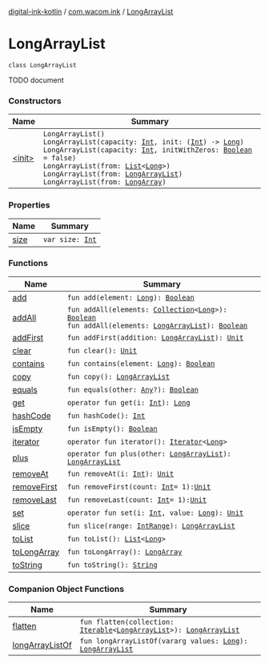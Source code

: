 [digital-ink-kotlin](../../index.md) / [com.wacom.ink](../index.md) / [LongArrayList](./index.md)

# LongArrayList

`class LongArrayList`

TODO document

### Constructors

| Name | Summary |
|---|---|
| [&lt;init&gt;](-init-.md) | `LongArrayList()`<br>`LongArrayList(capacity: `[`Int`](https://kotlinlang.org/api/latest/jvm/stdlib/kotlin/-int/index.html)`, init: (`[`Int`](https://kotlinlang.org/api/latest/jvm/stdlib/kotlin/-int/index.html)`) -> `[`Long`](https://kotlinlang.org/api/latest/jvm/stdlib/kotlin/-long/index.html)`)`<br>`LongArrayList(capacity: `[`Int`](https://kotlinlang.org/api/latest/jvm/stdlib/kotlin/-int/index.html)`, initWithZeros: `[`Boolean`](https://kotlinlang.org/api/latest/jvm/stdlib/kotlin/-boolean/index.html)` = false)`<br>`LongArrayList(from: `[`List`](https://kotlinlang.org/api/latest/jvm/stdlib/kotlin.collections/-list/index.html)`<`[`Long`](https://kotlinlang.org/api/latest/jvm/stdlib/kotlin/-long/index.html)`>)`<br>`LongArrayList(from: `[`LongArrayList`](./index.md)`)`<br>`LongArrayList(from: `[`LongArray`](https://kotlinlang.org/api/latest/jvm/stdlib/kotlin/-long-array/index.html)`)` |

### Properties

| Name | Summary |
|---|---|
| [size](size.md) | `var size: `[`Int`](https://kotlinlang.org/api/latest/jvm/stdlib/kotlin/-int/index.html) |

### Functions

| Name | Summary |
|---|---|
| [add](add.md) | `fun add(element: `[`Long`](https://kotlinlang.org/api/latest/jvm/stdlib/kotlin/-long/index.html)`): `[`Boolean`](https://kotlinlang.org/api/latest/jvm/stdlib/kotlin/-boolean/index.html) |
| [addAll](add-all.md) | `fun addAll(elements: `[`Collection`](https://kotlinlang.org/api/latest/jvm/stdlib/kotlin.collections/-collection/index.html)`<`[`Long`](https://kotlinlang.org/api/latest/jvm/stdlib/kotlin/-long/index.html)`>): `[`Boolean`](https://kotlinlang.org/api/latest/jvm/stdlib/kotlin/-boolean/index.html)<br>`fun addAll(elements: `[`LongArrayList`](./index.md)`): `[`Boolean`](https://kotlinlang.org/api/latest/jvm/stdlib/kotlin/-boolean/index.html) |
| [addFirst](add-first.md) | `fun addFirst(addition: `[`LongArrayList`](./index.md)`): `[`Unit`](https://kotlinlang.org/api/latest/jvm/stdlib/kotlin/-unit/index.html) |
| [clear](clear.md) | `fun clear(): `[`Unit`](https://kotlinlang.org/api/latest/jvm/stdlib/kotlin/-unit/index.html) |
| [contains](contains.md) | `fun contains(element: `[`Long`](https://kotlinlang.org/api/latest/jvm/stdlib/kotlin/-long/index.html)`): `[`Boolean`](https://kotlinlang.org/api/latest/jvm/stdlib/kotlin/-boolean/index.html) |
| [copy](copy.md) | `fun copy(): `[`LongArrayList`](./index.md) |
| [equals](equals.md) | `fun equals(other: `[`Any`](https://kotlinlang.org/api/latest/jvm/stdlib/kotlin/-any/index.html)`?): `[`Boolean`](https://kotlinlang.org/api/latest/jvm/stdlib/kotlin/-boolean/index.html) |
| [get](get.md) | `operator fun get(i: `[`Int`](https://kotlinlang.org/api/latest/jvm/stdlib/kotlin/-int/index.html)`): `[`Long`](https://kotlinlang.org/api/latest/jvm/stdlib/kotlin/-long/index.html) |
| [hashCode](hash-code.md) | `fun hashCode(): `[`Int`](https://kotlinlang.org/api/latest/jvm/stdlib/kotlin/-int/index.html) |
| [isEmpty](is-empty.md) | `fun isEmpty(): `[`Boolean`](https://kotlinlang.org/api/latest/jvm/stdlib/kotlin/-boolean/index.html) |
| [iterator](iterator.md) | `operator fun iterator(): `[`Iterator`](https://kotlinlang.org/api/latest/jvm/stdlib/kotlin.collections/-iterator/index.html)`<`[`Long`](https://kotlinlang.org/api/latest/jvm/stdlib/kotlin/-long/index.html)`>` |
| [plus](plus.md) | `operator fun plus(other: `[`LongArrayList`](./index.md)`): `[`LongArrayList`](./index.md) |
| [removeAt](remove-at.md) | `fun removeAt(i: `[`Int`](https://kotlinlang.org/api/latest/jvm/stdlib/kotlin/-int/index.html)`): `[`Unit`](https://kotlinlang.org/api/latest/jvm/stdlib/kotlin/-unit/index.html) |
| [removeFirst](remove-first.md) | `fun removeFirst(count: `[`Int`](https://kotlinlang.org/api/latest/jvm/stdlib/kotlin/-int/index.html)` = 1): `[`Unit`](https://kotlinlang.org/api/latest/jvm/stdlib/kotlin/-unit/index.html) |
| [removeLast](remove-last.md) | `fun removeLast(count: `[`Int`](https://kotlinlang.org/api/latest/jvm/stdlib/kotlin/-int/index.html)` = 1): `[`Unit`](https://kotlinlang.org/api/latest/jvm/stdlib/kotlin/-unit/index.html) |
| [set](set.md) | `operator fun set(i: `[`Int`](https://kotlinlang.org/api/latest/jvm/stdlib/kotlin/-int/index.html)`, value: `[`Long`](https://kotlinlang.org/api/latest/jvm/stdlib/kotlin/-long/index.html)`): `[`Unit`](https://kotlinlang.org/api/latest/jvm/stdlib/kotlin/-unit/index.html) |
| [slice](slice.md) | `fun slice(range: `[`IntRange`](https://kotlinlang.org/api/latest/jvm/stdlib/kotlin.ranges/-int-range/index.html)`): `[`LongArrayList`](./index.md) |
| [toList](to-list.md) | `fun toList(): `[`List`](https://kotlinlang.org/api/latest/jvm/stdlib/kotlin.collections/-list/index.html)`<`[`Long`](https://kotlinlang.org/api/latest/jvm/stdlib/kotlin/-long/index.html)`>` |
| [toLongArray](to-long-array.md) | `fun toLongArray(): `[`LongArray`](https://kotlinlang.org/api/latest/jvm/stdlib/kotlin/-long-array/index.html) |
| [toString](to-string.md) | `fun toString(): `[`String`](https://kotlinlang.org/api/latest/jvm/stdlib/kotlin/-string/index.html) |

### Companion Object Functions

| Name | Summary |
|---|---|
| [flatten](flatten.md) | `fun flatten(collection: `[`Iterable`](https://kotlinlang.org/api/latest/jvm/stdlib/kotlin.collections/-iterable/index.html)`<`[`LongArrayList`](./index.md)`>): `[`LongArrayList`](./index.md) |
| [longArrayListOf](long-array-list-of.md) | `fun longArrayListOf(vararg values: `[`Long`](https://kotlinlang.org/api/latest/jvm/stdlib/kotlin/-long/index.html)`): `[`LongArrayList`](./index.md) |
